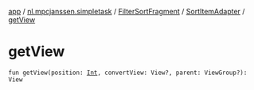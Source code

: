 [app](../../../index.md) / [nl.mpcjanssen.simpletask](../../index.md) / [FilterSortFragment](../index.md) / [SortItemAdapter](index.md) / [getView](.)

# getView

`fun getView(position: `[`Int`](https://kotlinlang.org/api/latest/jvm/stdlib/kotlin/-int/index.html)`, convertView: View?, parent: ViewGroup?): View`